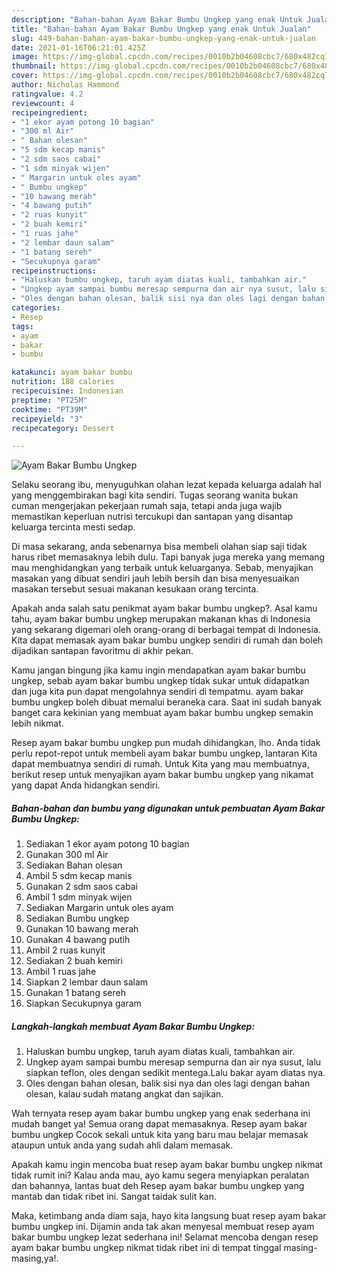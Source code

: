 ```yaml
---
description: "Bahan-bahan Ayam Bakar Bumbu Ungkep yang enak Untuk Jualan"
title: "Bahan-bahan Ayam Bakar Bumbu Ungkep yang enak Untuk Jualan"
slug: 449-bahan-bahan-ayam-bakar-bumbu-ungkep-yang-enak-untuk-jualan
date: 2021-01-16T06:21:01.425Z
image: https://img-global.cpcdn.com/recipes/0010b2b04608cbc7/680x482cq70/ayam-bakar-bumbu-ungkep-foto-resep-utama.jpg
thumbnail: https://img-global.cpcdn.com/recipes/0010b2b04608cbc7/680x482cq70/ayam-bakar-bumbu-ungkep-foto-resep-utama.jpg
cover: https://img-global.cpcdn.com/recipes/0010b2b04608cbc7/680x482cq70/ayam-bakar-bumbu-ungkep-foto-resep-utama.jpg
author: Nicholas Hammond
ratingvalue: 4.2
reviewcount: 4
recipeingredient:
- "1 ekor ayam potong 10 bagian"
- "300 ml Air"
- " Bahan olesan"
- "5 sdm kecap manis"
- "2 sdm saos cabai"
- "1 sdm minyak wijen"
- " Margarin untuk oles ayam"
- " Bumbu ungkep"
- "10 bawang merah"
- "4 bawang putih"
- "2 ruas kunyit"
- "2 buah kemiri"
- "1 ruas jahe"
- "2 lembar daun salam"
- "1 batang sereh"
- "Secukupnya garam"
recipeinstructions:
- "Haluskan bumbu ungkep, taruh ayam diatas kuali, tambahkan air."
- "Ungkep ayam sampai bumbu meresap sempurna dan air nya susut, lalu siapkan teflon, oles dengan sedikit mentega.Lalu bakar ayam diatas nya."
- "Oles dengan bahan olesan, balik sisi nya dan oles lagi dengan bahan olesan, kalau sudah matang angkat dan sajikan."
categories:
- Resep
tags:
- ayam
- bakar
- bumbu

katakunci: ayam bakar bumbu 
nutrition: 188 calories
recipecuisine: Indonesian
preptime: "PT25M"
cooktime: "PT39M"
recipeyield: "3"
recipecategory: Dessert

---
```



![Ayam Bakar Bumbu Ungkep](https://img-global.cpcdn.com/recipes/0010b2b04608cbc7/680x482cq70/ayam-bakar-bumbu-ungkep-foto-resep-utama.jpg)

Selaku seorang ibu, menyuguhkan olahan lezat kepada keluarga adalah hal yang menggembirakan bagi kita sendiri. Tugas seorang  wanita bukan cuman mengerjakan pekerjaan rumah saja, tetapi anda juga wajib memastikan keperluan nutrisi tercukupi dan santapan yang disantap keluarga tercinta mesti sedap.

Di masa  sekarang, anda sebenarnya bisa membeli olahan siap saji tidak harus ribet memasaknya lebih dulu. Tapi banyak juga mereka yang memang mau menghidangkan yang terbaik untuk keluarganya. Sebab, menyajikan masakan yang dibuat sendiri jauh lebih bersih dan bisa menyesuaikan masakan tersebut sesuai makanan kesukaan orang tercinta. 



Apakah anda salah satu penikmat ayam bakar bumbu ungkep?. Asal kamu tahu, ayam bakar bumbu ungkep merupakan makanan khas di Indonesia yang sekarang digemari oleh orang-orang di berbagai tempat di Indonesia. Kita dapat memasak ayam bakar bumbu ungkep sendiri di rumah dan boleh dijadikan santapan favoritmu di akhir pekan.

Kamu jangan bingung jika kamu ingin mendapatkan ayam bakar bumbu ungkep, sebab ayam bakar bumbu ungkep tidak sukar untuk didapatkan dan juga kita pun dapat mengolahnya sendiri di tempatmu. ayam bakar bumbu ungkep boleh dibuat memalui beraneka cara. Saat ini sudah banyak banget cara kekinian yang membuat ayam bakar bumbu ungkep semakin lebih nikmat.

Resep ayam bakar bumbu ungkep pun mudah dihidangkan, lho. Anda tidak perlu repot-repot untuk membeli ayam bakar bumbu ungkep, lantaran Kita dapat membuatnya sendiri di rumah. Untuk Kita yang mau membuatnya, berikut resep untuk menyajikan ayam bakar bumbu ungkep yang nikamat yang dapat Anda hidangkan sendiri.

<!--inarticleads1-->

##### Bahan-bahan dan bumbu yang digunakan untuk pembuatan Ayam Bakar Bumbu Ungkep:

1. Sediakan 1 ekor ayam potong 10 bagian
1. Gunakan 300 ml Air
1. Sediakan  Bahan olesan
1. Ambil 5 sdm kecap manis
1. Gunakan 2 sdm saos cabai
1. Ambil 1 sdm minyak wijen
1. Sediakan  Margarin untuk oles ayam
1. Sediakan  Bumbu ungkep
1. Gunakan 10 bawang merah
1. Gunakan 4 bawang putih
1. Ambil 2 ruas kunyit
1. Sediakan 2 buah kemiri
1. Ambil 1 ruas jahe
1. Siapkan 2 lembar daun salam
1. Gunakan 1 batang sereh
1. Siapkan Secukupnya garam




<!--inarticleads2-->

##### Langkah-langkah membuat Ayam Bakar Bumbu Ungkep:

1. Haluskan bumbu ungkep, taruh ayam diatas kuali, tambahkan air.
1. Ungkep ayam sampai bumbu meresap sempurna dan air nya susut, lalu siapkan teflon, oles dengan sedikit mentega.Lalu bakar ayam diatas nya.
1. Oles dengan bahan olesan, balik sisi nya dan oles lagi dengan bahan olesan, kalau sudah matang angkat dan sajikan.




Wah ternyata resep ayam bakar bumbu ungkep yang enak sederhana ini mudah banget ya! Semua orang dapat memasaknya. Resep ayam bakar bumbu ungkep Cocok sekali untuk kita yang baru mau belajar memasak ataupun untuk anda yang sudah ahli dalam memasak.

Apakah kamu ingin mencoba buat resep ayam bakar bumbu ungkep nikmat tidak rumit ini? Kalau anda mau, ayo kamu segera menyiapkan peralatan dan bahannya, lantas buat deh Resep ayam bakar bumbu ungkep yang mantab dan tidak ribet ini. Sangat taidak sulit kan. 

Maka, ketimbang anda diam saja, hayo kita langsung buat resep ayam bakar bumbu ungkep ini. Dijamin anda tak akan menyesal membuat resep ayam bakar bumbu ungkep lezat sederhana ini! Selamat mencoba dengan resep ayam bakar bumbu ungkep nikmat tidak ribet ini di tempat tinggal masing-masing,ya!.


